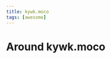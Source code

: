 ```yaml
---
title: kywk.moco
tags: [awesome]
---
```


Around kywk.moco
================


<!--

import Tabs from '@theme/Tabs';
import TabItem from '@theme/TabItem';

<Tabs>
  <TabItem value="go" label="Go" default>

``` go
```
  </TabItem>
  <TabItem value="js" label="JavaScript">

``` js
```
  </TabItem>
  <TabItem value="ts" label="TypeScript">

``` ts
```
  </TabItem>
  <TabItem value="python" label="Python">

``` python
```
  </TabItem>
</Tabs>

-->
